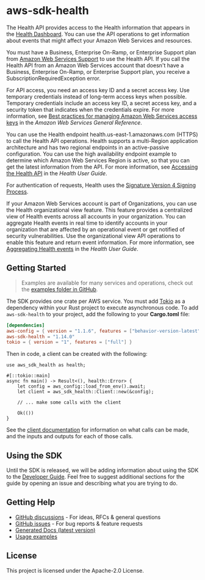 # aws-sdk-health

The Health API provides access to the Health information that appears in the [Health Dashboard](https://health.aws.amazon.com/health/home). You can use the API operations to get information about events that might affect your Amazon Web Services and resources.

You must have a Business, Enterprise On-Ramp, or Enterprise Support plan from [Amazon Web Services Support](http://aws.amazon.com/premiumsupport/) to use the Health API. If you call the Health API from an Amazon Web Services account that doesn't have a Business, Enterprise On-Ramp, or Enterprise Support plan, you receive a SubscriptionRequiredException error.

For API access, you need an access key ID and a secret access key. Use temporary credentials instead of long-term access keys when possible. Temporary credentials include an access key ID, a secret access key, and a security token that indicates when the credentials expire. For more information, see [Best practices for managing Amazon Web Services access keys](https://docs.aws.amazon.com/general/latest/gr/aws-access-keys-best-practices.html) in the _Amazon Web Services General Reference_.

You can use the Health endpoint health.us-east-1.amazonaws.com (HTTPS) to call the Health API operations. Health supports a multi-Region application architecture and has two regional endpoints in an active-passive configuration. You can use the high availability endpoint example to determine which Amazon Web Services Region is active, so that you can get the latest information from the API. For more information, see [Accessing the Health API](https://docs.aws.amazon.com/health/latest/ug/health-api.html) in the _Health User Guide_.

For authentication of requests, Health uses the [Signature Version 4 Signing Process](https://docs.aws.amazon.com/general/latest/gr/signature-version-4.html).

If your Amazon Web Services account is part of Organizations, you can use the Health organizational view feature. This feature provides a centralized view of Health events across all accounts in your organization. You can aggregate Health events in real time to identify accounts in your organization that are affected by an operational event or get notified of security vulnerabilities. Use the organizational view API operations to enable this feature and return event information. For more information, see [Aggregating Health events](https://docs.aws.amazon.com/health/latest/ug/aggregate-events.html) in the _Health User Guide_.

## Getting Started

> Examples are available for many services and operations, check out the
> [examples folder in GitHub](https://github.com/awslabs/aws-sdk-rust/tree/main/examples).

The SDK provides one crate per AWS service. You must add [Tokio](https://crates.io/crates/tokio)
as a dependency within your Rust project to execute asynchronous code. To add `aws-sdk-health` to
your project, add the following to your **Cargo.toml** file:

```toml
[dependencies]
aws-config = { version = "1.1.6", features = ["behavior-version-latest"] }
aws-sdk-health = "1.14.0"
tokio = { version = "1", features = ["full"] }
```

Then in code, a client can be created with the following:

```rust,no_run
use aws_sdk_health as health;

#[::tokio::main]
async fn main() -> Result<(), health::Error> {
    let config = aws_config::load_from_env().await;
    let client = aws_sdk_health::Client::new(&config);

    // ... make some calls with the client

    Ok(())
}
```

See the [client documentation](https://docs.rs/aws-sdk-health/latest/aws_sdk_health/client/struct.Client.html)
for information on what calls can be made, and the inputs and outputs for each of those calls.

## Using the SDK

Until the SDK is released, we will be adding information about using the SDK to the
[Developer Guide](https://docs.aws.amazon.com/sdk-for-rust/latest/dg/welcome.html). Feel free to suggest
additional sections for the guide by opening an issue and describing what you are trying to do.

## Getting Help

* [GitHub discussions](https://github.com/awslabs/aws-sdk-rust/discussions) - For ideas, RFCs & general questions
* [GitHub issues](https://github.com/awslabs/aws-sdk-rust/issues/new/choose) - For bug reports & feature requests
* [Generated Docs (latest version)](https://awslabs.github.io/aws-sdk-rust/)
* [Usage examples](https://github.com/awslabs/aws-sdk-rust/tree/main/examples)

## License

This project is licensed under the Apache-2.0 License.

